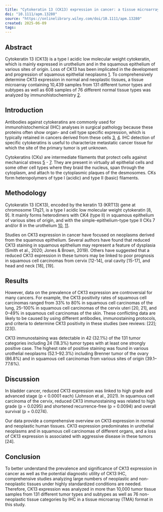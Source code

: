 ```yaml
---
title: "Cytokeratin 13 (CK13) expression in cancer: a tissue microarray study on 10,439 tumors"
doi: "10.1111/apm.13280"
source: "https://onlinelibrary.wiley.com/doi/10.1111/apm.13280"
created: 2025-06-09
tags:
---
```


## Abstract

Cytokeratin 13 (CK13) is a type I acidic low molecular weight cytokeratin, which is mainly expressed in urothelium and in the squamous epithelium of various sites of origin. Loss of CK13 has been implicated in the development and progression of squamous epithelial neoplasms [1](https://onlinelibrary.wiley.com/doi/10.1111/#apm13280-bib-0001). To comprehensively determine CK13 expression in normal and neoplastic tissues, a tissue microarray containing 10,439 samples from 131 different tumor types and subtypes as well as 608 samples of 76 different normal tissue types was analyzed by immunohistochemistry [2](https://onlinelibrary.wiley.com/doi/10.1111/#apm13280-bib-0002).

## Introduction

Antibodies against cytokeratins are commonly used for immunohistochemical (IHC) analyses in surgical pathology because these proteins often show organ- and cell type specific expression, which is typically retained in cancers derived from these cells [3](https://onlinelibrary.wiley.com/doi/10.1111/#apm13280-bib-0003), [4](https://onlinelibrary.wiley.com/doi/10.1111/#apm13280-bib-0004). IHC detection of specific cytokeratins is useful to characterize metastatic cancer tissue for which the site of the primary tumor is yet unknown.

Cytokeratins (CKs) are intermediate filaments that protect cells against mechanical stress [5](https://onlinelibrary.wiley.com/doi/10.1111/#apm13280-bib-0005) - [7](https://onlinelibrary.wiley.com/doi/10.1111/#apm13280-bib-0007). They are present in virtually all epithelial cells and some other cell types where they braid the nucleus, span through the cytoplasm, and attach to the cytoplasmic plaques of the desmosomes. CKs form heteropolymers of type I (acidic) and type II (basic) filaments.

## Methodology

Cytokeratin 13 (CK13), encoded by the keratin 13 (KRT13) gene at chromosome 17q21, is a type I acidic low molecular weight cytokeratin [8, 9]. It mainly forms heterodimers with CK4 (type II) in squamous epithelium of various sites of origin, and with the simple-epithelium-type type II CKs 7 and/or 8 in the urothelium [10](https://onlinelibrary.wiley.com/doi/10.1111/#apm13280-bib-0010), [11](https://onlinelibrary.wiley.com/doi/10.1111/#apm13280-bib-0011).

Studies on CK13 expression in cancer have focused on neoplasms derived from the squamous epithelium. Several authors have found that reduced CK13 staining in squamous epithelium may represent a feature of dysplasia (Smith et al., 2020; Jones & Brown, 2019). Others have suggested that a reduced CK13 expression in these tumors may be linked to poor prognosis in squamous cell carcinomas from cervix [12-14], oral cavity [15-17], and head and neck [18], [19].

## Results

However, data on the prevalence of CK13 expression are controversial for many cancers. For example, the CK13 positivity rates of squamous cell carcinomas ranged from 33% to 80% in squamous cell carcinomas of the lung, 25–100% in squamous cell carcinomas of the cervix uteri [20, 21], and 0–49% in squamous cell carcinomas of the skin. These conflicting data are likely to be caused by using different antibodies, immunostaining protocols, and criteria to determine CK13 positivity in these studies (see reviews: [22]; [23]).

CK13 immunostaining was detectable in 42 (32.1%) of the 131 tumor categories including 24 (18.3%) tumor types with at least one strongly positive case. The highest rate of positive staining was found in various urothelial neoplasms (52.1–92.3%) including Brenner tumor of the ovary (86.8%) and in squamous cell carcinomas from various sites of origin (39.1–77.6%).

## Discussion

In bladder cancer, reduced CK13 expression was linked to high grade and advanced stage (p < 0.0001 each) (Johnson et al., 2021). In squamous cell carcinoma of the cervix, reduced CK13 immunostaining was related to high grade (p = 0.0295) and shortened recurrence-free (p = 0.0094) and overall survival (p = 0.0274).

Our data provide a comprehensive overview on CK13 expression in normal and neoplastic human tissues. CK13 expression predominates in urothelial neoplasms and in squamous cell carcinomas of different organs, and a loss of CK13 expression is associated with aggressive disease in these tumors [24].

## Conclusion

To better understand the prevalence and significance of CK13 expression in cancer as well as the potential diagnostic utility of CK13 IHC, comprehensive studies analyzing large numbers of neoplastic and non-neoplastic tissues under highly standardized conditions are needed. Therefore, CK13 expression was analyzed in more than 10,000 tumor tissue samples from 131 different tumor types and subtypes as well as 76 non-neoplastic tissue categories by IHC in a tissue microarray (TMA) format in this study. 